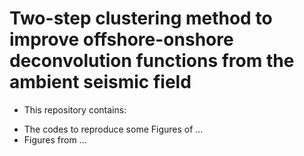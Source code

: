 # Two-step clustering method to improve offshore-onshore deconvolution functions from the ambient seismic field

* This repository contains:
 - The codes to reproduce some Figures of ...
 - Figures from ...
